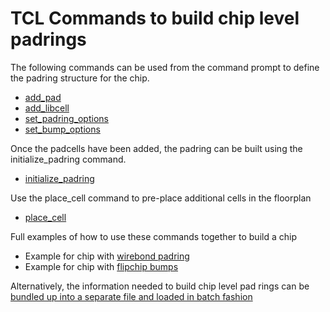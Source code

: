 # TCL Commands to build chip level padrings

The following commands can be used from the command prompt to define the padring structure for the chip.
 - [add_pad](add_pad.md)
 - [add_libcell](add_libcell.md)
 - [set_padring_options](set_padring_options.md)
 - [set_bump_options](set_bump_options.md)

Once the padcells have been added, the padring can be built using the initialize_padring command.
 - [initialize_padring](initialize_padring.md)

Use the place_cell command to pre-place additional cells in the floorplan
 - [place_cell](place_cell.md)


Full examples of how to use these commands together to build a chip
 - Example for chip with [wirebond padring](../test/tcl_interface.tcl)
 - Example for chip with [flipchip bumps](../test/tcl_interface.flipchip.tcl)


Alternatively, the information needed to build chip level pad rings can be [bundled up into a separate file and loaded in batch fashion](README.md)

